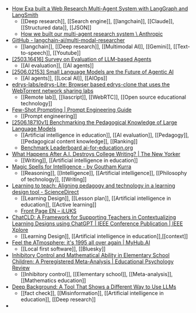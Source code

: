 - [How Exa built a Web Research Multi-Agent System with LangGraph and LangSmith](https://blog.langchain.com/exa/)
	- [[Deep research]], [[Search engine]], [[langchain]], [[Claude]], [[Structured data]], [[JSON]]
	- [How we built our multi-agent research system \ Anthropic](https://www.anthropic.com/engineering/built-multi-agent-research-system?ref=blog.langchain.com)
- [GitHub - langchain-ai/multi-modal-researcher](https://github.com/langchain-ai/multi-modal-researcher)
	- [[langchain]], [[Deep research]], [[Multimodal AI]], [[Gemini]], [[Text-to-speech]], [[Youtube]]
- [[2503.16416] Survey on Evaluation of LLM-based Agents](https://arxiv.org/abs/2503.16416)
	- [[AI evaluation]], [[AI agents]]
- [[2506.02153] Small Language Models are the Future of Agentic AI](https://arxiv.org/abs/2506.02153)
	- [[AI agents]], [[Local AI]], [[AIOps]]
- [edrys-labs/edrys-Lite: Browser based edrys-clone that uses the WebTorrent network sharing labs](https://github.com/edrys-labs/edrys-Lite)
	- [[Remote lab]], [[liascript]], [[WebRTC]], [[Open source educational technology]]
- [Few-Shot Prompting | Prompt Engineering Guide](https://www.promptingguide.ai/techniques/fewshot)
	- [[Prompt engineering]]
- [[2506.18710v1] Benchmarking the Pedagogical Knowledge of Large Language Models](https://arxiv.org/abs/2506.18710v1)
	- [[Artificial intelligence in education]], [[AI evaluation]], [[Pedagogy]], [[Pedagogical content knowledge]], [[Ranking]]
	- [Benchmark Leaderboard ai-for-education.org](https://benchmarks.ai-for-education.org/)
- [What Happens After A.I. Destroys College Writing? | The New Yorker](https://www.newyorker.com/magazine/2025/07/07/the-end-of-the-english-paper)
	- [[Writing]], [[Artificial intelligence in education]]
- [Magic Spells for Intelligence - by Goutham Kurra](https://hyperstellar.substack.com/p/magic-spells-for-intelligence)
	- [[Reasoning]], [[Intelligence]], [[Artificial intelligence]], [[Philosophy of technology]], [[Writing]]
- [Learning to teach: Aligning pedagogy and technology in a learning design tool - ScienceDirect](https://www.sciencedirect.com/science/article/pii/S0742051X24002257)
	- [[Learning Design]], [[Lesson plan]], [[Artificial intelligence in education]], [[Active learning]]
	- [Front Page EN – iLUKS](https://iluks.no/?page_id=350)
- [ChatCLD: A Framework for Supporting Teachers in Contextualizing Learning Designs using ChatGPT | IEEE Conference Publication | IEEE Xplore](https://ieeexplore.ieee.org/document/10645964)
	- [[Learning Design]], [[Artificial intelligence in education]],[[context]]
- [Feel the ATmosphere: it's 1995 all over again | MyHub.AI](https://myhub.ai/items/feel-the-atmosphere-its-1995-all-over-again)
	- [[Local first software]], [[Bluesky]]
- [Inhibitory Control and Mathematical Ability in Elementary School Children: A Preregistered Meta-Analysis | Educational Psychology Review](https://link.springer.com/article/10.1007/s10648-024-09976-w)
	- [[Inhibitory control]], [[Elementary school]], [[Meta-analysis]], [[Mathematics education]]
- [Deep Background: A Tool That Shows a Different Way to Use LLMs](https://checkplease.neocities.org/)
	- [[fact check]], [[Misinformation]], [[Artificial intelligence in education]], [[Deep research]]
-